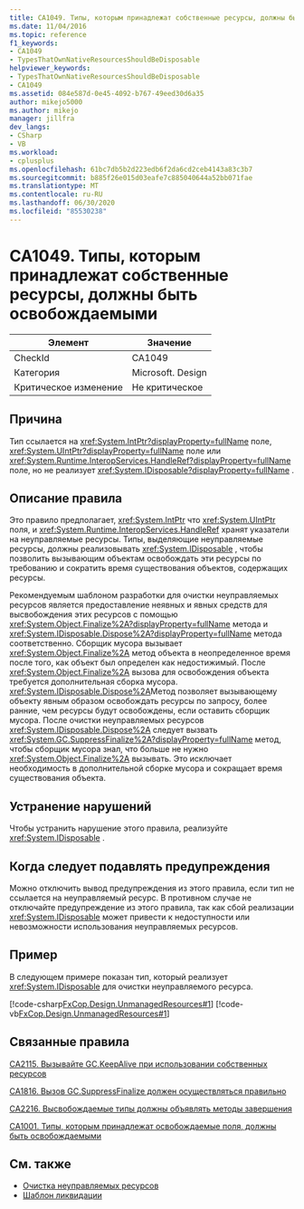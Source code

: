 ```yaml
---
title: CA1049. Типы, которым принадлежат собственные ресурсы, должны быть освобождаемыми
ms.date: 11/04/2016
ms.topic: reference
f1_keywords:
- CA1049
- TypesThatOwnNativeResourcesShouldBeDisposable
helpviewer_keywords:
- TypesThatOwnNativeResourcesShouldBeDisposable
- CA1049
ms.assetid: 084e587d-0e45-4092-b767-49eed30d6a35
author: mikejo5000
ms.author: mikejo
manager: jillfra
dev_langs:
- CSharp
- VB
ms.workload:
- cplusplus
ms.openlocfilehash: 61bc7db5b2d223edb6f2da6cd2ceb4143a83c3b7
ms.sourcegitcommit: b885f26e015d03eafe7c885040644a52bb071fae
ms.translationtype: MT
ms.contentlocale: ru-RU
ms.lasthandoff: 06/30/2020
ms.locfileid: "85530238"
---
```

# <a name="ca1049-types-that-own-native-resources-should-be-disposable"></a>CA1049. Типы, которым принадлежат собственные ресурсы, должны быть освобождаемыми

|Элемент|Значение|
|-|-|
|CheckId|CA1049|
|Категория|Microsoft. Design|
|Критическое изменение|Не критическое|

## <a name="cause"></a>Причина

Тип ссылается на <xref:System.IntPtr?displayProperty=fullName> поле, <xref:System.UIntPtr?displayProperty=fullName> поле или <xref:System.Runtime.InteropServices.HandleRef?displayProperty=fullName> поле, но не реализует <xref:System.IDisposable?displayProperty=fullName> .

## <a name="rule-description"></a>Описание правила

Это правило предполагает, <xref:System.IntPtr> что <xref:System.UIntPtr> поля, и <xref:System.Runtime.InteropServices.HandleRef> хранят указатели на неуправляемые ресурсы. Типы, выделяющие неуправляемые ресурсы, должны реализовывать <xref:System.IDisposable> , чтобы позволить вызывающим объектам освобождать эти ресурсы по требованию и сократить время существования объектов, содержащих ресурсы.

Рекомендуемым шаблоном разработки для очистки неуправляемых ресурсов является предоставление неявных и явных средств для высвобождения этих ресурсов с помощью <xref:System.Object.Finalize%2A?displayProperty=fullName> метода и <xref:System.IDisposable.Dispose%2A?displayProperty=fullName> метода соответственно. Сборщик мусора вызывает <xref:System.Object.Finalize%2A> метод объекта в неопределенное время после того, как объект был определен как недостижимый. После <xref:System.Object.Finalize%2A> вызова для освобождения объекта требуется дополнительная сборка мусора. <xref:System.IDisposable.Dispose%2A>Метод позволяет вызывающему объекту явным образом освобождать ресурсы по запросу, более ранние, чем ресурсы будут освобождены, если оставить сборщик мусора. После очистки неуправляемых ресурсов <xref:System.IDisposable.Dispose%2A> следует вызвать <xref:System.GC.SuppressFinalize%2A?displayProperty=fullName> метод, чтобы сборщик мусора знал, что больше не нужно <xref:System.Object.Finalize%2A> вызывать. Это исключает необходимость в дополнительной сборке мусора и сокращает время существования объекта.

## <a name="how-to-fix-violations"></a>Устранение нарушений
Чтобы устранить нарушение этого правила, реализуйте <xref:System.IDisposable> .

## <a name="when-to-suppress-warnings"></a>Когда следует подавлять предупреждения
Можно отключить вывод предупреждения из этого правила, если тип не ссылается на неуправляемый ресурс. В противном случае не отключайте предупреждение из этого правила, так как сбой реализации <xref:System.IDisposable> может привести к недоступности или невозможности использования неуправляемых ресурсов.

## <a name="example"></a>Пример
В следующем примере показан тип, который реализует <xref:System.IDisposable> для очистки неуправляемого ресурса.

[!code-csharp[FxCop.Design.UnmanagedResources#1](../code-quality/codesnippet/CSharp/ca1049-types-that-own-native-resources-should-be-disposable_1.cs)]
[!code-vb[FxCop.Design.UnmanagedResources#1](../code-quality/codesnippet/VisualBasic/ca1049-types-that-own-native-resources-should-be-disposable_1.vb)]

## <a name="related-rules"></a>Связанные правила
[CA2115. Вызывайте GC.KeepAlive при использовании собственных ресурсов](../code-quality/ca2115.md)

[CA1816. Вызов GC.SuppressFinalize должен осуществляться правильно](../code-quality/ca1816.md)

[CA2216. Высвобождаемые типы должны объявлять методы завершения](../code-quality/ca2216.md)

[CA1001. Типы, которым принадлежат освобождаемые поля, должны быть освобождаемыми](../code-quality/ca1001.md)

## <a name="see-also"></a>См. также

- [Очистка неуправляемых ресурсов](/dotnet/standard/garbage-collection/unmanaged)
- [Шаблон ликвидации](/dotnet/standard/design-guidelines/dispose-pattern)
